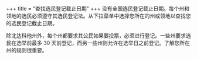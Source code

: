 +++
title = "查找选民登记截止日期"
+++
没有全国选民登记截止日期。每个州和领地的选民必须遵守其选民登记法。从下拉菜单中选择您所在的州或领地以查找您的选民登记截止日期。

除北达科他州外，每个州都要求其公民如果要投票，必须进行登记。一些州要求选民在选举前最多 30 天前登记，而另一些州则允许在选举日之前登记。了解您所在州的规则很重要。
